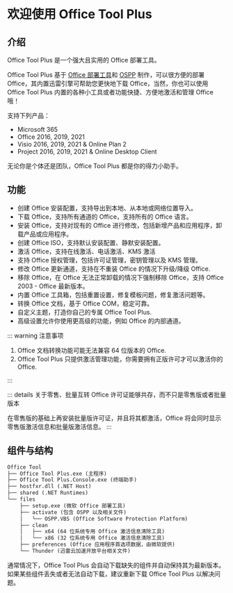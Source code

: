# 欢迎使用 Office Tool Plus

## 介绍

Office Tool Plus 是一个强大且实用的 Office 部署工具。

Office Tool Plus 基于 [Office 部署工具](https://aka.ms/ODT)和 [OSPP](https://docs.microsoft.com/en-us/DeployOffice/vlactivation/tools-to-manage-volume-activation-of-office) 制作，可以很方便的部署 Office，其内置迅雷引擎可帮助您更快地下载 Office，当然，你也可以使用 Office Tool Plus 内置的各种小工具或者功能快捷、方便地激活和管理 Office 哦！

支持下列产品：

- Microsoft 365
- Office 2016, 2019, 2021
- Visio 2016, 2019, 2021 & Online Plan 2
- Project 2016, 2019, 2021 & Online Desktop Client

无论你是个体还是团队，Office Tool Plus 都是你的得力小助手。

## 功能

- 创建 Office 安装配置，支持导出到本地、从本地或网络位置导入。
- 下载 Office，支持所有通道的 Office，支持所有的 Office 语言。
- 安装 Office，支持对现有的 Office 进行修改，包括新增产品和应用程序，卸载产品或应用程序。
- 创建 Office ISO，支持默认安装配置、静默安装配置。
- 激活 Office，支持在线激活、电话激活、KMS 激活
- 支持 Office 授权管理，包括许可证管理，密钥管理以及 KMS 管理。
- 修改 Office 更新通道，支持在不重装 Office 的情况下升级/降级 Office.
- 移除 Office，在 Office 无法正常卸载的情况下强制移除 Office，支持 Office 2003 - Office 最新版本。
- 内置 Office 工具箱，包括重置设置，修复模板问题，修复激活问题等。
- 转换 Office 文档，基于 Office COM，稳定可靠。
- 自定义主题，打造你自己的专属 Office Tool Plus.
- 高级设置允许你使用更高级的功能，例如 Office 的内部通道。

::: warning 注意事项

1. Office 文档转换功能可能无法兼容 64 位版本的 Office.
2. Office Tool Plus 只提供激活管理功能，你需要拥有正版许可才可以激活你的 Office.

:::

::: details 关于零售、批量互转
Office 许可证能够共存，而不只是零售版或者批量版本

在零售版的基础上再安装批量版许可证，并且将其都激活，Office 将会同时显示零售版激活信息和批量版激活信息。
:::

## 组件与结构

``` txt
Office Tool
├── Office Tool Plus.exe (主程序)
├── Office Tool Plus.Console.exe (终端助手)
├── hostfxr.dll (.NET Host)
├── shared (.NET Runtimes)
└── files
    ├── setup.exe (微软 Office 部署工具)
    ├── activate (包含 OSPP 以及相关文件)
    │   └── OSPP.VBS (Office Software Protection Platform)
    ├── clean
    │   ├── x64 (64 位系统专用 Office 激活信息清除工具)
    │   └── x86 (32 位系统专用 Office 激活信息清除工具)
    ├── preferences (Office 应用程序首选项数据，由微软提供)
    └── Thunder (迅雷云加速开放平台相关文件)
```

通常情况下，Office Tool Plus 会自动下载缺失的组件并自动保持其为最新版本。如果某些组件丢失或者无法自动下载，建议重新下载 Office Tool Plus 以解决问题。
